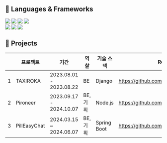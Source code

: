 <!-- ![header](https://capsule-render.vercel.app/api?type=rounded&color=FFFFFF&text=HyunsooKim&fontColor=703ee5) -->
<!--
**hyunsoo121/hyunsoo121** is a ✨ _special_ ✨ repository because its `README.md` (this file) appears on your GitHub profile.

Here are some ideas to get you started:

- 🔭 I’m currently working on ...
- 🌱 I’m currently learning ...
- 👯 I’m looking to collaborate on ...
- 🤔 I’m looking for help with ...
- 💬 Ask me about ...
- 📫 How to reach me: ...
- 😄 Pronouns: ...
- ⚡ Fun fact: ...
-->

## 📖 Languages & Frameworks

<img src="https://img.shields.io/badge/Spring-6DB33F?
style=flat-square&logo=spring&logoColor=white"/>
<img src="https://img.shields.io/badge/Spring Boot-6DB33F?style=flat-square&logo=springboot&logoColor=white"/>
<img src="https://img.shields.io/badge/Node.js-339933?style=flat-square&logo=node.js&logoColor=white"/>
<img src="https://img.shields.io/badge/Django-092E20?style=flat-square&logo=django&logoColor=white"/>
<br>
<img src="https://img.shields.io/badge/Java-007396?style=flat-square&logo=Java&logoColor=white"/>
<img src="https://img.shields.io/badge/C-%23E60000?logo=C&logoColor=white">
<img src="https://img.shields.io/badge/JavaScript-F7DF1E?style=flat-square&logo=JavaScript&logoColor=white"/>

## 🚀 Projects

|     | 프로젝트     | 기간                    | 역할     | 기술 스택   | Repository                                   |
| --- | ------------ | ----------------------- | -------- | ----------- | -------------------------------------------- |
| 1   | TAXIROKA     | 2023.08.01 - 2023.08.22 | BE       | Django      | https://github.com/ROKATAXI/taxiRoka         |
| 2   | Pironeer     | 2023.09.17 - 2024.10.07 | BE, 기획  | Node.js     | https://github.com/Pironeer-1/PiroSquare     |
| 3   | PillEasyChat | 2024.03.15 ~ 2024.06.07 | BE, 기획  | Spring Boot | https://github.com/PillEasyChat/PillEasyChat |
